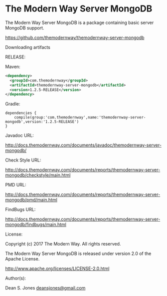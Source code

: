 The Modern Way Server MongoDB
======

The Modern Way Server MongoDB is a package containing basic server MongoDB support.

https://github.com/themodernway/themodernway-server-mongodb

Downloading artifacts

RELEASE:

Maven:
```xml
<dependency>
  <groupId>com.themodernway</groupId>
  <artifactId>themodernway-server-mongodb</artifactId>
  <version>1.2.5-RELEASE</version>
</dependency>
```
Gradle:

```
dependencies {
    compile(group:'com.themodernway',name:'themodernway-server-mongodb',version:'1.2.5-RELEASE')
}
```
Javadoc URL:

http://docs.themodernway.com/documents/javadoc/themodernway-server-mongodb/

Check Style URL:

http://docs.themodernway.com/documents/reports/themodernway-server-mongodb/checkstyle/main.html

PMD URL:

http://docs.themodernway.com/documents/reports/themodernway-server-mongodb/pmd/main.html

FindBugs URL:

http://docs.themodernway.com/documents/reports/themodernway-server-mongodb/findbugs/main.html

License:

Copyright (c) 2017 The Modern Way. All rights reserved.

The Modern Way Server MongoDB is released under version 2.0 of the Apache License.

http://www.apache.org/licenses/LICENSE-2.0.html

Author(s):

Dean S. Jones
deansjones@gmail.com